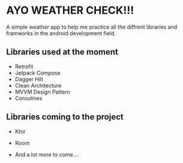 # AYO WEATHER CHECK!!!
A simple weather app to help me practice all the diffrent libraries and framworks in the android development field.

## Libraries used at the moment
* Retrofit
* Jetpack Compose
* Dagger Hilt
* Clean Architecture
* MVVM Design Pattern
* Coroutines

## Libraries coming to the project
  * Ktor
  * Room

  * And a lot more to come....
